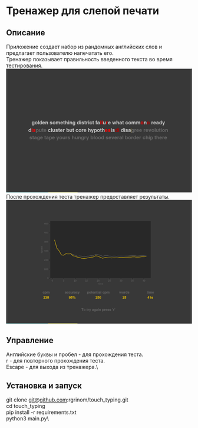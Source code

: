 # Тренажер для слепой печати

## Описание
Приложение создает набор из рандомных английских слов и предлагает пользователю напечатать его.\
Тренажер показывает правильность введенного текста во время тестирования.\
![Картинка с примером теста](/content/readme/test.png)
После прохождения теста тренажер предоставляет результаты.\
![Картинка с результатами теста](/content/readme/results.png)

## Управление
Английские буквы и пробел - для прохождения теста.\
r - для повторного прохождения теста.\
Escape - для выхода из тренажера.\

## Установка и запуск
git clone git@github.com:rgrinom/touch_typing.git\
cd touch_typing\
pip install -r requirements.txt\
python3 main.py\